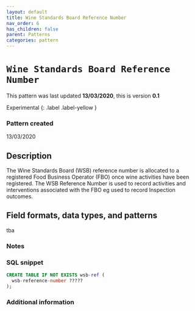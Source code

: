 ```yaml
---
layout: default
title: Wine Standards Board Reference Number
nav_order: 6
has_children: false
parent: Patterns
categories: pattern
---
```


# `Wine Standards Board Reference Number`

This pattern was last updated **13/03/2020**, this is version **0.1**

Experimental
{: .label .label-yellow }

### Pattern created

13/03/2020

## Description
The Wine Standards Board (WSB) reference number is allocated to a registered Food Business Operator (FBO) once wine activities have been registered.  The WSB Reference Number is used to record activities and interventions associated with the FBO eg used to record Inspection outcomes.

## Field formats, data types, and patterns
tba



### Notes

### SQL snippet
```sql
CREATE TABLE IF NOT EXISTS wsb-ref (
  wsb-reference-number ?????
);
```

### Additional information
